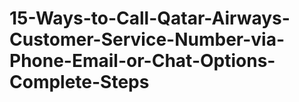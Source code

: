 # 15-Ways-to-Call-Qatar-Airways-Customer-Service-Number-via-Phone-Email-or-Chat-Options-Complete-Steps